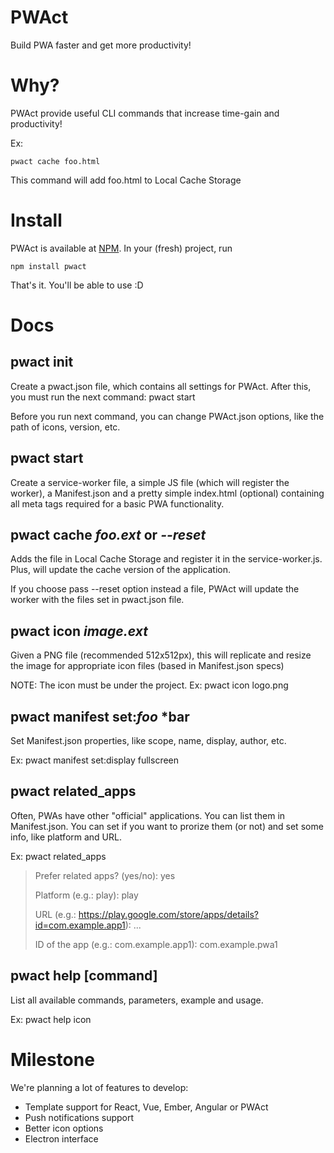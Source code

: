 # PWAct

Build PWA faster and get more productivity!

# Why?

PWAct provide useful CLI commands that increase time-gain and productivity!

Ex:

    pwact cache foo.html

This command will add foo.html to Local Cache Storage

# Install

PWAct is available at [NPM](https://www.npmjs.com/package/pwact). In your (fresh) project, run

    npm install pwact

That's it. You'll be able to use :D

# Docs

## pwact init

Create a pwact.json file, which contains all settings for PWAct. After this, you must run the next command: pwact start

Before you run next command, you can change PWAct.json options, like the path of icons, version, etc.

## pwact start

Create a service-worker file, a simple JS file (which will register the worker), a Manifest.json and a pretty simple index.html (optional) containing all meta tags required for a basic PWA functionality.

## pwact cache *foo.ext* or *--reset*

Adds the file in Local Cache Storage and register it in the service-worker.js. Plus, will update the cache version of the application.

If you choose pass --reset option instead a file, PWAct will update the worker with the files set in pwact.json file.

## pwact icon *image.ext*

Given a PNG file (recommended 512x512px), this will replicate and resize the image for appropriate icon files (based in Manifest.json specs)

NOTE: The icon must be under the project. Ex: pwact icon logo.png

## pwact manifest set:*foo* *bar

Set Manifest.json properties, like scope, name, display, author, etc.

Ex: pwact manifest set:display fullscreen

## pwact related_apps

Often, PWAs have other "official" applications. You can list them in Manifest.json. You can set if you want to prorize them (or not) and set some info, like platform and URL.

Ex: pwact related_apps

> Prefer related apps? (yes/no): yes
>
> Platform (e.g.: play): play
>
> URL (e.g.: https://play.google.com/store/apps/details?id=com.example.app1): ...
>
> ID of the app  (e.g.: com.example.app1): com.example.pwa1


## pwact help [command]

List all available commands, parameters, example and usage.

Ex: pwact help icon


# Milestone

We're planning a lot of features to develop:

- Template support for React, Vue, Ember, Angular or PWAct
- Push notifications support
- Better icon options
- Electron interface
